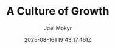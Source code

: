 ---
title: "A Culture of Growth"
date: "2025-08-16T19:43:17.461Z"
author: "Joel Mokyr"
read_year: "NO"
recommendation: '4'
url: /bookshelf/a-culture-of-growth
---